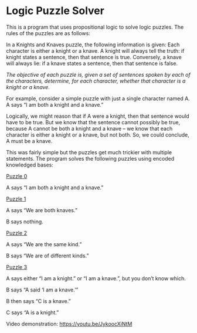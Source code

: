 # Logic Puzzle Solver

This is a program that uses propositional logic to solve logic puzzles. The rules of the puzzles are as follows:

In a Knights and Knaves puzzle, the following information is given: Each character is either a knight or a knave. A knight will always tell the truth: if knight states a sentence, then that sentence is true. Conversely, a knave will always lie: if a knave states a sentence, then that sentence is false.

*The objective of each puzzle is, given a set of sentences spoken by each of the characters, determine, for each character, whether that character is a knight or a knave.*

For example, consider a simple puzzle with just a single character named A. A says “I am both a knight and a knave.”

Logically, we might reason that if A were a knight, then that sentence would have to be true. But we know that the sentence cannot possibly be true, because A cannot be both a knight and a knave – we know that each character is either a knight or a knave, but not both. So, we could conclude, A must be a knave.

This was fairly simple but the puzzles get much trickier with multiple statements. The program solves the following puzzles using encoded knowledged bases:

<ins>Puzzle 0</ins>

A says “I am both a knight and a knave.”


<ins>Puzzle 1</ins>

A says “We are both knaves.”

B says nothing.

<ins>Puzzle 2</ins>

A says “We are the same kind.”

B says “We are of different kinds.”

<ins>Puzzle 3</ins>

A says either “I am a knight.” or “I am a knave.”, but you don’t know which.

B says “A said ‘I am a knave.’”

B then says “C is a knave.”

C says “A is a knight.”


Video demonstration: https://youtu.be/JykoocXiNtM
